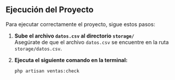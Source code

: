 ## Ejecución del Proyecto

Para ejecutar correctamente el proyecto, sigue estos pasos:

1. **Sube el archivo `datos.csv` al directorio `storage/`**  
   Asegúrate de que el archivo `datos.csv` se encuentre en la ruta `storage/datos.csv`.

2. **Ejecuta el siguiente comando en la terminal:**

   ```bash
   php artisan ventas:check
